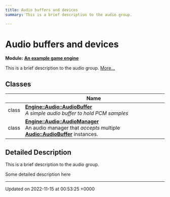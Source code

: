 ```yaml
---
title: Audio buffers and devices
summary: This is a brief description to the audio group. 

---
```


# Audio buffers and devices

**Module:** **[An example game engine](/modules/group__Engine.md)**

This is a brief description to the audio group.  [More...](#detailed-description)

## Classes

|                | Name           |
| -------------- | -------------- |
| class | **[Engine::Audio::AudioBuffer](/classes/classEngine_1_1Audio_1_1AudioBuffer.md)** <br>_A simple audio buffer to hold PCM samples_ |
| class | **[Engine::Audio::AudioManager](/classes/classEngine_1_1Audio_1_1AudioManager.md)** <br>An audio manager that _accepts_ multiple **[Audio::AudioBuffer](/classes/classEngine_1_1Audio_1_1AudioBuffer.md)** instances.  |

## Detailed Description

This is a brief description to the audio group. 

Some detailed description here 






-------------------------------

Updated on 2022-11-15 at 00:53:25 +0000